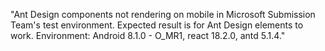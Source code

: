 "Ant Design components not rendering on mobile in Microsoft Submission Team's test environment. Expected result is for Ant Design elements to work. Environment: Android 8.1.0 - O_MR1, react 18.2.0, antd 5.1.4."
